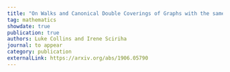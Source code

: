 ```yaml
---
title: "On Walks and Canonical Double Coverings of Graphs with the same Main Eigenspace"
tag: mathematics
showdate: true
publication: true
authors: Luke Collins and Irene Sciriha
journal: to appear
category: publication
externalLink: https://arxiv.org/abs/1906.05790
---
```

